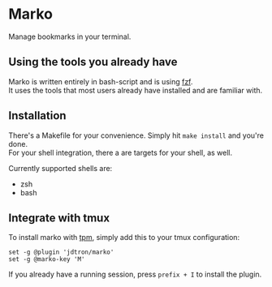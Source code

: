 # Marko
Manage bookmarks in your terminal.  

## Using the tools you already have
Marko is written entirely in bash-script and is using [fzf](https://github.com/junegunn/fzf).  
It uses the tools that most users already have installed and are familiar with.

## Installation
There's a Makefile for your convenience. Simply hit `make install` and you're done.  
For your shell integration, there a are targets for your shell, as well.

Currently supported shells are:
- zsh
- bash

## Integrate with tmux
To install marko with [tpm](https://github.com/tmux-plugins/tpm), simply add this to your tmux configuration:
```
set -g @plugin 'jdtron/marko'
set -g @marko-key 'M'
```

If you already have a running session, press `prefix + I` to install the plugin.
